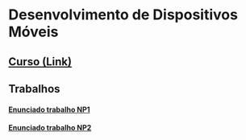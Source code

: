 # Desenvolvimento de Dispositivos Móveis


## [Curso (Link)](https://viniciusdenovaes.github.io/aulas/indie/android/android.html)


## Trabalhos
#### [Enunciado trabalho NP1](ddm_files/NP1.DDM_2025.pdf)
#### [Enunciado trabalho NP2](ddm_files/NP2.DDM_2025.html)

<!-- ## Labs

1. [Lab do dia 21/08/2024](ltp_files/labs/lab20240821.html)
1. [Lab do dia 22/08/2024](ltp_files/labs/lab20240822.html)
1. [Lab do dia 28/08/2024](ltp_files/labs/lab20240828.html)
1. [Lab do dia 29/08/2024](ltp_files/labs/lab20240829.html)
1. [Lab do dia 04/09/2024](ltp_files/labs/lab20240904.html)
1. [Lab do dia 05/09/2024](ltp_files/labs/lab20240905.html)
1. [Lab do dia 11/09/2024](ltp_files/labs/lab20240911.html)
1. [Lab do dia 12/09/2024](ltp_files/labs/lab20240912.html)


## Exemplos
- [Parser de input e output de csv](https://github.com/viniciusdenovaes/viniciusdenovaes.github.io/tree/master/aulas/unip/20242/ltp_files/exemplos)

## Exemplo Prova

[Exemplo](ltp_files/exemplos/exemplo_prova/prova02_exemploLTP.pdf) -->
